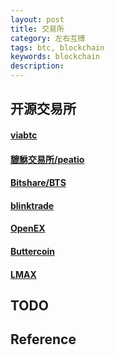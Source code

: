 ```yaml
---
layout: post
title: 交易所
category: 左右互搏
tags: btc, blockchain
keywords: blockchain
description: 
---
```


## 开源交易所

#### [viabtc](https://github.com/viabtc)

#### [貔貅交易所/peatio](https://github.com/peatio)

#### [Bitshare/BTS](https://github.com/bitshares)

#### [blinktrade](https://github.com/blinktrade)

#### [OpenEX](https://github.com/LuatixHQ)

#### [Buttercoin](https://github.com/buttercoin/buttercoin)

#### [LMAX](https://github.com/LMAX-Exchange)

####

####

####
## TODO


## Reference
